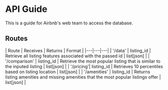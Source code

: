 
# API Guide
This is a guide for Airbnb's web team to access the database. 

## Routes
|  Route |  Receives | Returns  | Format |
|---|---|---|
|  '/data' | listing_id  | Retrieve all listing features associated with the passed id | list[json] |
|  '/comparison' | listing_id  | Retrieve the most popular listing that is similar to the inputed listing | list[json] |
|  '/pricing'| listing_id  | Retrieves 10 percentiles based on listing location | list[json] |
|  '/amenities' | listing_id  | Returns listing amenities and missing amenities that the most popular listings offer | list[json] |